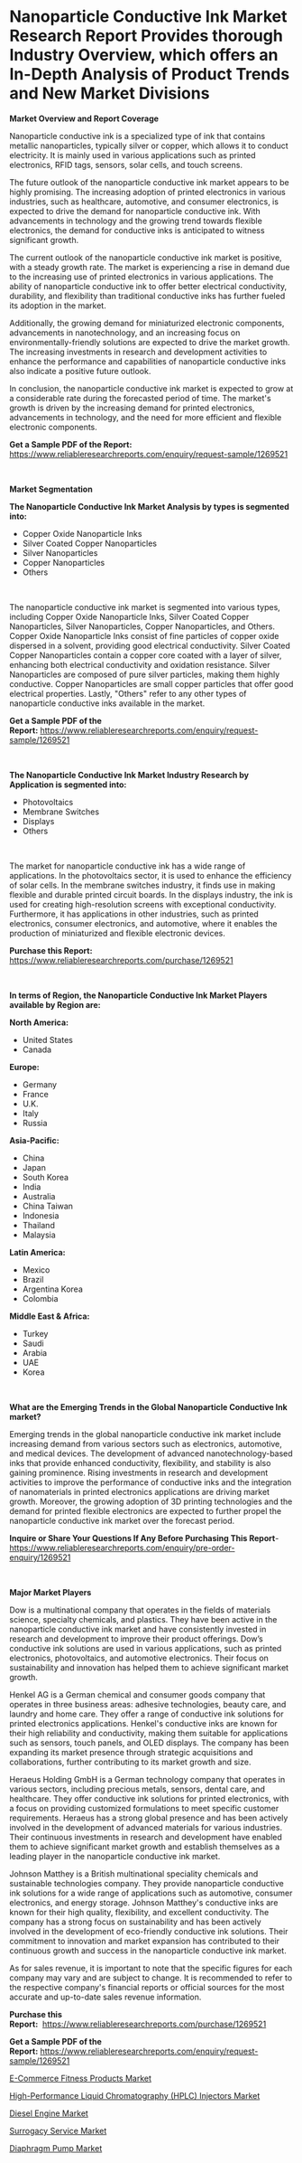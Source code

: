 <p><h1>Nanoparticle Conductive Ink Market Research Report Provides thorough Industry Overview, which offers an In-Depth Analysis of Product Trends and New Market Divisions</h1></p><p><strong>Market Overview and Report Coverage</strong></p>
<p><p>Nanoparticle conductive ink is a specialized type of ink that contains metallic nanoparticles, typically silver or copper, which allows it to conduct electricity. It is mainly used in various applications such as printed electronics, RFID tags, sensors, solar cells, and touch screens.</p><p>The future outlook of the nanoparticle conductive ink market appears to be highly promising. The increasing adoption of printed electronics in various industries, such as healthcare, automotive, and consumer electronics, is expected to drive the demand for nanoparticle conductive ink. With advancements in technology and the growing trend towards flexible electronics, the demand for conductive inks is anticipated to witness significant growth.</p><p>The current outlook of the nanoparticle conductive ink market is positive, with a steady growth rate. The market is experiencing a rise in demand due to the increasing use of printed electronics in various applications. The ability of nanoparticle conductive ink to offer better electrical conductivity, durability, and flexibility than traditional conductive inks has further fueled its adoption in the market.</p><p>Additionally, the growing demand for miniaturized electronic components, advancements in nanotechnology, and an increasing focus on environmentally-friendly solutions are expected to drive the market growth. The increasing investments in research and development activities to enhance the performance and capabilities of nanoparticle conductive inks also indicate a positive future outlook.</p><p>In conclusion, the nanoparticle conductive ink market is expected to grow at a considerable rate during the forecasted period of time. The market's growth is driven by the increasing demand for printed electronics, advancements in technology, and the need for more efficient and flexible electronic components.</p></p>
<p><strong>Get a Sample PDF of the Report:</strong> <a href="https://www.reliableresearchreports.com/enquiry/request-sample/1269521">https://www.reliableresearchreports.com/enquiry/request-sample/1269521</a></p>
<p>&nbsp;</p>
<p><strong>Market Segmentation</strong></p>
<p><strong>The Nanoparticle Conductive Ink Market Analysis by types is segmented into:</strong></p>
<p><ul><li>Copper Oxide Nanoparticle Inks</li><li>Silver Coated Copper Nanoparticles</li><li>Silver Nanoparticles</li><li>Copper Nanoparticles</li><li>Others</li></ul></p>
<p>&nbsp;</p>
<p><p>The nanoparticle conductive ink market is segmented into various types, including Copper Oxide Nanoparticle Inks, Silver Coated Copper Nanoparticles, Silver Nanoparticles, Copper Nanoparticles, and Others. Copper Oxide Nanoparticle Inks consist of fine particles of copper oxide dispersed in a solvent, providing good electrical conductivity. Silver Coated Copper Nanoparticles contain a copper core coated with a layer of silver, enhancing both electrical conductivity and oxidation resistance. Silver Nanoparticles are composed of pure silver particles, making them highly conductive. Copper Nanoparticles are small copper particles that offer good electrical properties. Lastly, "Others" refer to any other types of nanoparticle conductive inks available in the market.</p></p>
<p><strong>Get a Sample PDF of the Report:</strong>&nbsp;<a href="https://www.reliableresearchreports.com/enquiry/request-sample/1269521">https://www.reliableresearchreports.com/enquiry/request-sample/1269521</a></p>
<p>&nbsp;</p>
<p><strong>The Nanoparticle Conductive Ink Market Industry Research by Application is segmented into:</strong></p>
<p><ul><li>Photovoltaics</li><li>Membrane Switches</li><li>Displays</li><li>Others</li></ul></p>
<p>&nbsp;</p>
<p><p>The market for nanoparticle conductive ink has a wide range of applications. In the photovoltaics sector, it is used to enhance the efficiency of solar cells. In the membrane switches industry, it finds use in making flexible and durable printed circuit boards. In the displays industry, the ink is used for creating high-resolution screens with exceptional conductivity. Furthermore, it has applications in other industries, such as printed electronics, consumer electronics, and automotive, where it enables the production of miniaturized and flexible electronic devices.</p></p>
<p><strong>Purchase this Report:</strong>&nbsp; <a href="https://www.reliableresearchreports.com/purchase/1269521">https://www.reliableresearchreports.com/purchase/1269521</a></p>
<p>&nbsp;</p>
<p><strong>In terms of Region, the Nanoparticle Conductive Ink Market Players available by Region are:</strong></p>
<p>
    <p> <strong> North America: </strong>
        <ul>
            <li>United States</li>
            <li>Canada</li>
        </ul>
        </p> 
    <p> <strong> Europe: </strong>
        <ul>
            <li>Germany</li>
            <li>France</li>
            <li>U.K.</li>
            <li>Italy</li>
            <li>Russia</li>
        </ul>
        </p> 
    <p> <strong> Asia-Pacific: </strong>
        <ul>
            <li>China</li>
            <li>Japan</li>
            <li>South Korea</li>
            <li>India</li>
            <li>Australia</li>
            <li>China Taiwan</li>
            <li>Indonesia</li>
            <li>Thailand</li>
            <li>Malaysia</li>
        </ul>
        </p> 
    <p> <strong> Latin America: </strong>
        <ul>
            <li>Mexico</li>
            <li>Brazil</li>
            <li>Argentina Korea</li>
            <li>Colombia</li>
        </ul>
        </p> 
    <p> <strong> Middle East & Africa: </strong>
        <ul>
            <li>Turkey</li>
            <li>Saudi</li>
            <li>Arabia</li>
            <li>UAE</li>
            <li>Korea</li>
        </ul>
    </p>
    </p>
<p>&nbsp;</p>
<p><strong>What are the Emerging Trends in the Global Nanoparticle Conductive Ink market?</strong></p>
<p><p>Emerging trends in the global nanoparticle conductive ink market include increasing demand from various sectors such as electronics, automotive, and medical devices. The development of advanced nanotechnology-based inks that provide enhanced conductivity, flexibility, and stability is also gaining prominence. Rising investments in research and development activities to improve the performance of conductive inks and the integration of nanomaterials in printed electronics applications are driving market growth. Moreover, the growing adoption of 3D printing technologies and the demand for printed flexible electronics are expected to further propel the nanoparticle conductive ink market over the forecast period.</p></p>
<p><strong>Inquire or Share Your Questions If Any Before Purchasing This Report</strong>- <a href="https://www.reliableresearchreports.com/enquiry/pre-order-enquiry/1269521">https://www.reliableresearchreports.com/enquiry/pre-order-enquiry/1269521</a></p>
<p>&nbsp;</p>
<p><strong>Major Market Players</strong></p>
<p><p>Dow is a multinational company that operates in the fields of materials science, specialty chemicals, and plastics. They have been active in the nanoparticle conductive ink market and have consistently invested in research and development to improve their product offerings. Dow’s conductive ink solutions are used in various applications, such as printed electronics, photovoltaics, and automotive electronics. Their focus on sustainability and innovation has helped them to achieve significant market growth.</p><p>Henkel AG is a German chemical and consumer goods company that operates in three business areas: adhesive technologies, beauty care, and laundry and home care. They offer a range of conductive ink solutions for printed electronics applications. Henkel's conductive inks are known for their high reliability and conductivity, making them suitable for applications such as sensors, touch panels, and OLED displays. The company has been expanding its market presence through strategic acquisitions and collaborations, further contributing to its market growth and size.</p><p>Heraeus Holding GmbH is a German technology company that operates in various sectors, including precious metals, sensors, dental care, and healthcare. They offer conductive ink solutions for printed electronics, with a focus on providing customized formulations to meet specific customer requirements. Heraeus has a strong global presence and has been actively involved in the development of advanced materials for various industries. Their continuous investments in research and development have enabled them to achieve significant market growth and establish themselves as a leading player in the nanoparticle conductive ink market.</p><p>Johnson Matthey is a British multinational speciality chemicals and sustainable technologies company. They provide nanoparticle conductive ink solutions for a wide range of applications such as automotive, consumer electronics, and energy storage. Johnson Matthey's conductive inks are known for their high quality, flexibility, and excellent conductivity. The company has a strong focus on sustainability and has been actively involved in the development of eco-friendly conductive ink solutions. Their commitment to innovation and market expansion has contributed to their continuous growth and success in the nanoparticle conductive ink market.</p><p>As for sales revenue, it is important to note that the specific figures for each company may vary and are subject to change. It is recommended to refer to the respective company's financial reports or official sources for the most accurate and up-to-date sales revenue information.</p></p>
<p><strong>Purchase this Report:</strong>&nbsp;&nbsp;<a href="https://www.reliableresearchreports.com/purchase/1269521">https://www.reliableresearchreports.com/purchase/1269521</a></p>
<p></p>
<p><strong>Get a Sample PDF of the Report:</strong>&nbsp;<a href="https://www.reliableresearchreports.com/enquiry/request-sample/1269521">https://www.reliableresearchreports.com/enquiry/request-sample/1269521</a></p>
<p><p><a href="https://github.com/gdfhhhj/Market-Research-Report-List-1/blob/main/e-commerce-fitness-products-market.md">E-Commerce Fitness Products Market</a></p><p><a href="https://www.linkedin.com/pulse/high-performance-liquid-chromatography-hplc-injectors-market-size-o9fec/">High-Performance Liquid Chromatography (HPLC) Injectors Market</a></p><p><a href="https://medium.com/@markuspagac2023/diesel-engine-market-size-growth-forecast-2023-2030-116125eaca46">Diesel Engine Market</a></p><p><a href="https://github.com/luckyshygirl/Market-Research-Report-List-1/blob/main/surrogacy-service-market.md">Surrogacy Service Market</a></p><p><a href="https://medium.com/@katlynbauch/diaphragm-pump-market-size-growth-forecast-2023-2030-8668212b6b9b">Diaphragm Pump Market</a></p></p>